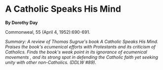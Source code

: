 A Catholic Speaks His Mind
==========================

**By Dorothy Day**

Commonweal, 55 (April 4, 1952):690-691.

*Summary: A review of Thomas Sugrue's book A Catholic Speaks His Mind.
Praises the book's ecumenical efforts with Protestants and its criticism
of Catholics. Finds the book's weak point in its ignorance of ecumenical
movements , and its strong spot in defending the Catholic faith yet
seeking unity with other non-Catholics. (DDLW \#89).*


